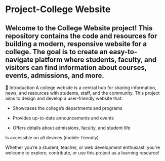 # Project-College Website
## Welcome to the College Website project! This repository contains the code and resources for building a modern, responsive website for a college. The goal is to create an easy-to-navigate platform where students, faculty, and visitors can find information about courses, events, admissions, and more.

🚀 Introduction
A college website is a central hub for sharing information, news, and resources with students, staff, and the community. This project aims to design and develop a user-friendly website that:

* Showcases the college’s departments and programs

+ Provides up-to-date announcements and events

- Offers details about admissions, faculty, and student life

Is accessible on all devices (mobile-friendly)

Whether you’re a student, teacher, or web development enthusiast, you’re welcome to explore, contribute, or use this project as a learning resource!
